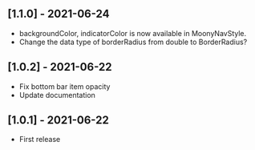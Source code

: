 ## [1.1.0] - 2021-06-24
 * backgroundColor, indicatorColor is now available in MoonyNavStyle.
 * Change the data type of borderRadius from double to BorderRadius?

## [1.0.2] - 2021-06-22
 * Fix bottom bar item opacity
 * Update documentation

## [1.0.1] - 2021-06-22

* First release
